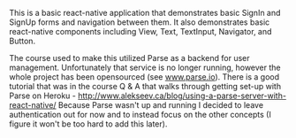 This is a basic react-native application that demonstrates basic SignIn
and SignUp forms and navigation between them. It also demonstrates basic
react-native components including View, Text, TextInput, Navigator, and Button.

The course used to make this utilized Parse as a backend for user management.
Unfortunately that service is no longer running, however the whole project
has been opensourced (see www.parse.io). There is a good tutorial that was
in the course Q & A that walks through getting set-up with Parse on Heroku -
http://www.alekseev.ca/blog/using-a-parse-server-with-react-native/  Because
Parse wasn't up and running I decided to leave authentication out for now
and to instead focus on the other concepts (I figure it won't be too hard
to add this later).
